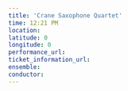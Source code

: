 ```yaml
---
title: 'Crane Saxophone Quartet'
time: 12:21 PM
location: 
latitude: 0
longitude: 0
performance_url: 
ticket_information_url: 
ensemble: 
conductor: 
---
```


